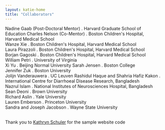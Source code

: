 ```yaml
---
layout: katie-home
title: "Collaborators"
---
```


<!--<img align="right" src="/images/1200px-Harvard_Medical_School_shield.svg.png" width="12%" height="12%" hspace="15" />
<img align="right" src="/images/BCHlogomotto_primary_blue-4C.png" width="12%" height="12%" hspace="15" />
-->
Nadine Gaab (Post-Doctoral Mentor) . Harvard Graduate School of Education 
Charles Nelson (Co-Mentor) . Boston Children's Hospital, Harvard Medical School  
Wanze Xie . Boston Children's Hospital, Harvard Medical School  
Laura Pirazzoli . Boston Children's Hospital, Harvard Medical School  
Borjan Gagoski . Boston Children's Hospital, Harvard Medical School  
William Petri . University of Virginia  
Xi Yu . Beijing Normal University
Sarah Jensen . Boston College  
Jennifer Zuk . Boston University  
Jolijn Vanderauwera . UC Leuven
Rashidul Haque and Shahria Hafiz Kakon . International Centre for Diarrhoeal Disease Research, Bangladesh  
Nazrul Islam . National Institutes of Neurosciences Hospital, Bangladesh  
Sean Deoni . Brown University   
Richard Aslin . Yale University   
Lauren Emberson . Princeton University  
Sandra and Joseph Jacobson . Wayne State University  
  <br/>

<p>Thank you to <a href="http://www.kathrynschuler.com/">Kathryn Schuler</a> for the sample website code</p>

<!--
Sara Sanchez-Alonso, Yale University  
Claire Kabdebon, Yale University
Sagi Jaffe-Dax, Princeton University  
-->

<!--stackedit_data:
eyJoaXN0b3J5IjpbLTYxOTc0MjMyOCwxODcwOTgyMzI2LDc4Nz
Q2NjY0N119
width="80" height="80" hspace="20"
-->
